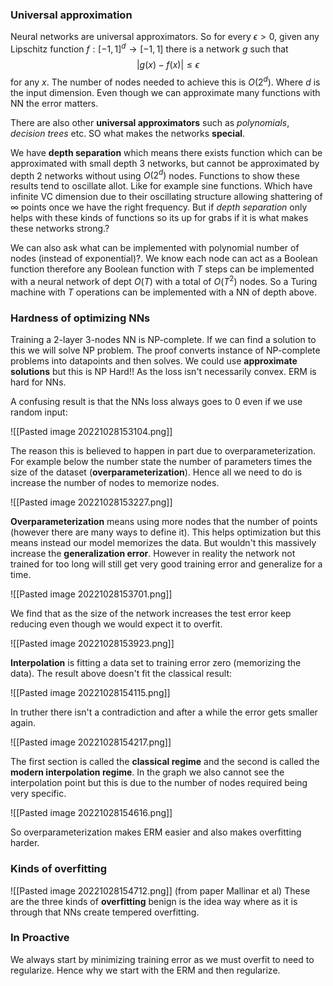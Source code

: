 ### Universal approximation
Neural networks are universal approximators. So for every $\epsilon>0$, given any Lipschitz function $f:[-1,1]^d\to[-1,1]$ there is a network $g$ such that $$|g(x)-f(x)|\le\epsilon$$ for any $x$. The number of nodes needed to achieve this is $O(2^d)$. Where $d$ is the input dimension. Even though we can approximate many functions with NN the error matters.

There are also other **universal approximators** such as *polynomials*, *decision trees* etc. SO what makes the networks **special**. 

We have **depth separation** which means there exists function which can be approximated with small depth 3 networks, but cannot be approximated by depth 2 networks without using $O(2^d)$ nodes. Functions to show these results tend to oscillate allot.  Like for example sine functions. Which have infinite VC dimension due to their oscillating structure allowing shattering of $\infty$ points once we have the right frequency. But if *depth separation* only helps with these kinds of functions so its up for grabs if it is what makes these networks strong.?

We can also ask what can be implemented with polynomial number of nodes (instead of exponential)?. We know each node can act as a Boolean function therefore any Boolean function with $T$ steps can be implemented with a neural network of dept $O(T)$ with a total of $O(T^2)$ nodes.  So a Turing machine with $T$ operations can be implemented with a NN of depth above.

### Hardness of optimizing NNs
Training a 2-layer 3-nodes NN is NP-complete. If we can find a solution to this we will solve NP problem. The proof converts instance of NP-complete problems into datapoints and then solves. We could use **approximate solutions** but this is NP Hard!! As the loss isn't necessarily convex. ERM is hard for NNs.  

A confusing result is that the NNs loss always goes to 0 even if we use random input:

![[Pasted image 20221028153104.png]]

The reason this is believed to happen in part due to overparameterization. For example below the number state the number of parameters times the size of the dataset (**overparameterization**). Hence all we need to do is increase the number of nodes to memorize nodes.

![[Pasted image 20221028153227.png]]

**Overparameterization** means using more nodes that the number of points (however there are many ways to define it). This helps optimization but this means instead our model memorizes the data. But wouldn't this massively increase the **generalization error**. However in reality the network not trained for too long will still get very good training error and generalize for a time.

![[Pasted image 20221028153701.png]]

We find that as the size of the network increases the test error keep reducing even though we would expect it to overfit.

![[Pasted image 20221028153923.png]]

**Interpolation** is fitting a data set to training error zero (memorizing the data). The result above doesn't fit the classical result:

![[Pasted image 20221028154115.png]]

In truther there isn't a contradiction and after a while the error gets smaller again.

![[Pasted image 20221028154217.png]]

The first section is called the **classical regime** and the second is called the **modern interpolation regime**. In the graph we also cannot see the interpolation point but this is due to the number of nodes required being very specific.

![[Pasted image 20221028154616.png]]

So overparameterization makes ERM easier and also makes overfitting harder.

### Kinds of overfitting

![[Pasted image 20221028154712.png]]
(from paper Mallinar et al)
These are the three kinds of **overfitting** benign is the idea way where as it is through that NNs create tempered overfitting.

### In Proactive
We always start by minimizing training error as we must overfit to need to regularize. Hence why we start with the ERM and then regularize.
